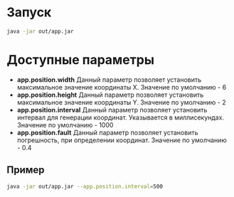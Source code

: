 # Запуск
```bash
java -jar out/app.jar
```
# Доступные параметры
* **app.position.width**
Данный параметр позволяет установить максимальное значение координаты Х.
Значение по умолчанию - 6
* **app.position.height**
Данный параметр позволяет установить максимальное значение координаты Y.
Значение по умолчанию - 2
* **app.position.interval**
Данный параметр позволяет установить интервал для генерации координат.
Указывается в миллисекундах. Значение по умолчанию - 1000
* **app.position.fault**
Данный параметр позволяет установить погрешность, при определении
координат. Значение по умолчанию - 0.4
## Пример
```bash
java -jar out/app.jar --app.position.interval=500
```